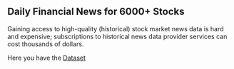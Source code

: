 
## Daily Financial News for 6000+ Stocks

Gaining access to high-quality (historical) stock market news data is hard and expensive; subscriptions to historical news data provider services can cost thousands of dollars.

Here you have the [Dataset](https://www.kaggle.com/datasets/miguelaenlle/massive-stock-news-analysis-db-for-nlpbacktests?select=raw_analyst_ratings.csv) 
